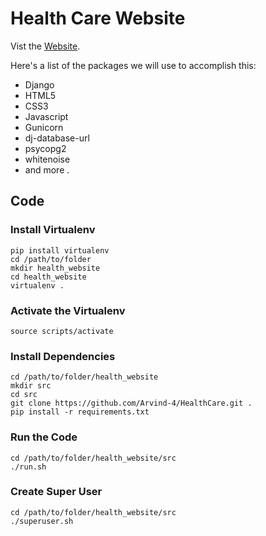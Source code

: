 # Health Care Website

Vist the [Website](https://healthcarewebsite.herokuapp.com/).

Here's a list of the packages we will use to accomplish this:

-   Django
-   HTML5
-   CSS3
-   Javascript
-   Gunicorn
-   dj-database-url
-   psycopg2
-   whitenoise
-   and more .

## Code 

### Install Virtualenv 
```
pip install virtualenv
cd /path/to/folder
mkdir health_website
cd health_website
virtualenv .
```
### Activate the Virtualenv
```
source scripts/activate
```
### Install Dependencies
```
cd /path/to/folder/health_website
mkdir src
cd src 
git clone https://github.com/Arvind-4/HealthCare.git .
pip install -r requirements.txt
```
### Run the Code
```
cd /path/to/folder/health_website/src
./run.sh
```
### Create Super User
```
cd /path/to/folder/health_website/src
./superuser.sh
```
